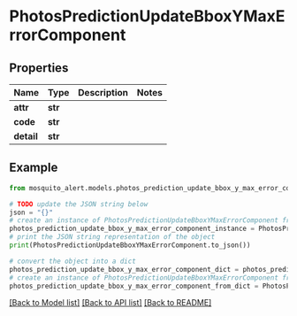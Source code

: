 # PhotosPredictionUpdateBboxYMaxErrorComponent


## Properties

Name | Type | Description | Notes
------------ | ------------- | ------------- | -------------
**attr** | **str** |  | 
**code** | **str** |  | 
**detail** | **str** |  | 

## Example

```python
from mosquito_alert.models.photos_prediction_update_bbox_y_max_error_component import PhotosPredictionUpdateBboxYMaxErrorComponent

# TODO update the JSON string below
json = "{}"
# create an instance of PhotosPredictionUpdateBboxYMaxErrorComponent from a JSON string
photos_prediction_update_bbox_y_max_error_component_instance = PhotosPredictionUpdateBboxYMaxErrorComponent.from_json(json)
# print the JSON string representation of the object
print(PhotosPredictionUpdateBboxYMaxErrorComponent.to_json())

# convert the object into a dict
photos_prediction_update_bbox_y_max_error_component_dict = photos_prediction_update_bbox_y_max_error_component_instance.to_dict()
# create an instance of PhotosPredictionUpdateBboxYMaxErrorComponent from a dict
photos_prediction_update_bbox_y_max_error_component_from_dict = PhotosPredictionUpdateBboxYMaxErrorComponent.from_dict(photos_prediction_update_bbox_y_max_error_component_dict)
```
[[Back to Model list]](../README.md#documentation-for-models) [[Back to API list]](../README.md#documentation-for-api-endpoints) [[Back to README]](../README.md)


